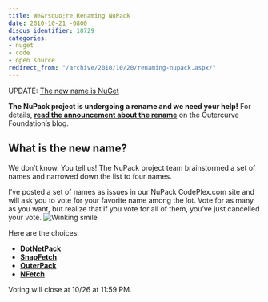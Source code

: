 ```yaml
---
title: We&rsquo;re Renaming NuPack
date: 2010-10-21 -0800
disqus_identifier: 18729
categories:
- nuget
- code
- open source
redirect_from: "/archive/2010/10/20/renaming-nupack.aspx/"
---
```


UPDATE: [The new name is
NuGet](https://haacked.com/archive/2010/10/29/nupack-is-now-nuget.aspx "NuPack renamed")

**The NuPack project is undergoing a rename and we need your help!** For
details, **[read the announcement about the
rename](http://www.outercurve.org/Blogs/EntryId/22/Changing-the-NuPack-Project-Name "Announcing renaming NuPack")**
on the Outercurve Foundation’s blog.

What is the new name?
---------------------

We don’t know. You tell us! The NuPack project team brainstormed a set
of names and narrowed down the list to four names.

I’ve posted a set of names as issues in our NuPack CodePlex.com site and
will ask you to vote for your favorite name among the lot. Vote for as
many as you want, but realize that if you vote for all of them, you’ve
just cancelled your vote. ![Winking
smile](https://haacked.com/images/haacked_com/WindowsLiveWriter/Were-Renaming-NuPack_F06B/wlEmoticon-winkingsmile_2.png)

Here are the choices:

-   **[DotNetPack](http://nupack.codeplex.com/workitem/270 "Vote on DotNetPack")**
-   **[SnapFetch](http://nupack.codeplex.com/workitem/271 "Vote on SnapFetch")**
-   **[OuterPack](http://nupack.codeplex.com/workitem/272 "Vote on OuterPack")**
-   **[NFetch](http://nupack.codeplex.com/workitem/273 "Vote on NFetch")**

Voting will close at 10/26 at 11:59 PM.

